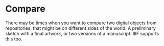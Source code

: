 # Compare

There may be times when you want to compare two digital objects from repositories, that might be on different sides of the world. A preliminary sketch with a final artwork, or two versions of a manuscript. IIIF supports this too.&#x20;
